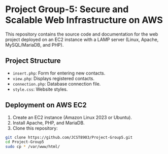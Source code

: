 # Project Group-5: Secure and Scalable Web Infrastructure on AWS

This repository contains the source code and documentation for the web project deployed on an EC2 instance with a LAMP server (Linux, Apache, MySQL/MariaDB, and PHP).

## Project Structure

- `insert.php`: Form for entering new contacts.
- `view.php`: Displays registered contacts.
- `connection.php`: Database connection file.
- `style.css`: Website styles.

## Deployment on AWS EC2

1. Create an EC2 instance (Amazon Linux 2023 or Ubuntu).
2. Install Apache, PHP, and MariaDB.
3. Clone this repository:
```bash
git clone https://github.com/JCST8903/Project-Group5.git
cd Project-Group5
sudo cp * /var/www/html/
